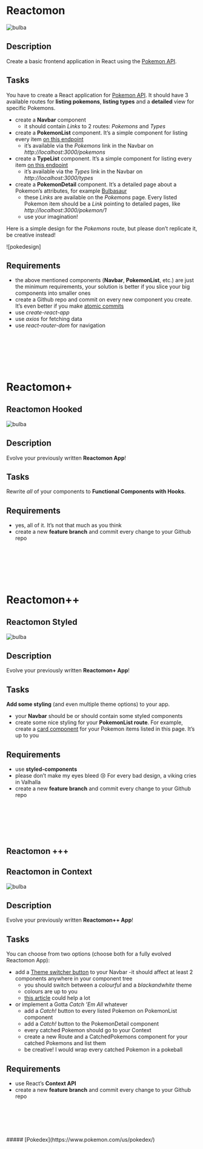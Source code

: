 # Reactomon

![bulba](https://assets.pokemon.com/assets/cms2/img/pokedex/full/001.png)

## Description
Create a basic frontend application in React using the [Pokemon API](https://pokeapi.co/).

## Tasks
You have to create a React application for [Pokemon API](https://pokeapi.co/). It should have 3 available routes for **listing pokemons**, **listing types** and a **detailed** view for specific Pokemons.

- create a **Navbar** component
  - it should contain *Links* to 2 routes: *Pokemons* and *Types*
- create a **PokemonList** component. It’s a simple component for listing every item [on this endpoint](https://pokeapi.co/api/v2/pokemon)
  - it’s available via the *Pokemons* link in the Navbar on *http://localhost:3000/pokemons*
- create a **TypeList** component. It’s a simple component for listing every item [on this endpoint](https://pokeapi.co/api/v2/type)
  - it’s available via the *Types* link in the Navbar on *http://localhost:3000/types*
- create a **PokemonDetail** component. It’s a detailed page about a Pokemon’s attributes, for example [Bulbasaur](https://pokeapi.co/api/v2/pokemon/1/)
  - these *Links* are available on the *Pokemons* page. Every listed Pokemon item should be a *Link* pointing to detailed pages, like *http://localhost:3000/pokemon/1*
  - use your imagination!
  
Here is a simple design for the *Pokemons* route, but please don’t replicate it, be creative instead!

![pokedesign]

## Requirements
- the above mentioned components (**Navbar**, **PokemonList**, etc.) are just the minimum requirements, your solution is better if you slice your big components into smaller ones
- create a Github repo and commit on every new component you create. It’s even better if you make [atomic commits](https://en.wikipedia.org/wiki/Atomic_commit)
- use *create-react-app*
- use *axios* for fetching data
- use *react-router-dom* for navigation
##

<br />
<br />
<br />
<br />




# Reactomon+
## Reactomon Hooked
![bulba](https://assets.pokemon.com/assets/cms2/img/pokedex/full/002.png)

## Description
Evolve your previously written **Reactomon App**!

## Tasks
Rewrite *all* of your components to **Functional Components with Hooks**.

## Requirements
- yes, all of it. It’s not that much as you think
- create a new **feature branch** and commit every change to your Github repo
##

<br />
<br />
<br />
<br />




# Reactomon++
## Reactomon Styled
![bulba](https://assets.pokemon.com/assets/cms2/img/pokedex/full/003.png)

## Description
Evolve your previously written **Reactomon+ App**!

## Tasks
**Add some styling** (and even multiple theme options) to your app.

- your **Navbar** should be or should contain some styled components
- create some nice styling for your **PokemonList route**. For example, create a [card component](https://www.w3schools.com/howto/howto_css_cards.asp) for your Pokemon items listed in this page. It’s up to you

## Requirements
- use **styled-components**
- please don’t make my eyes bleed 😢 For every bad design, a viking cries in Valhalla
- create a new **feature branch** and commit every change to your Github repo
##

<br />
<br />
<br />
<br />




## Reactomon +++
## Reactomon in Context
![bulba](https://static.pokemonpets.com/images/monsters-images-800-800/8003-Mega-Venusaur.png)

## Description
Evolve your previously written **Reactomon++ App**!

## Tasks
You can choose from two options (choose both for a fully evolved Reactomon App):

- add a [Theme switcher button](https://cdn.dribbble.com/users/3482593/screenshots/6844698/switch.gif) to your Navbar
-it should affect at least 2 components anywhere in your component tree
  - you should switch between a *colourful* and a *blackandwhite* theme
  - colours are up to you
  - [this article](https://www.smashingmagazine.com/2020/01/introduction-react-context-api/) could help a lot
- or implement a Gotta *Catch ’Em All* whatever
  - add a *Catch!* button to every listed Pokemon on PokemonList component
  - add a *Catch!* button to the PokemonDetail component
  - every catched Pokemon should go to your Context
  - create a new Route and a CatchedPokemons component for your catched Pokemons and list them
  - be creative! I would wrap every catched Pokemon in a pokeball

## Requirements
- use React’s **Context API**
- create a new **feature branch** and commit every change to your Github repo
##

<br />
<br />
<br />
<br />
##### [Pokedex](https://www.pokemon.com/us/pokedex/)
